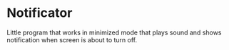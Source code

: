 # Notificator
Little program that works in minimized mode that plays sound and shows notification when screen is about to turn off.
